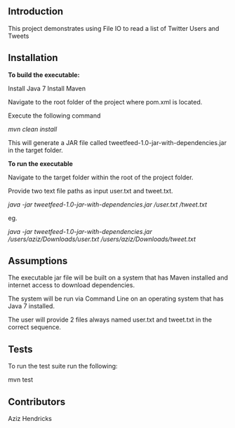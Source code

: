 ## Introduction

This project demonstrates using File IO to read a list of Twitter Users and Tweets

## Installation

**To build the executable:**

Install Java 7
Install Maven

Navigate to the root folder of the project where pom.xml is located.

Execute the following command

_mvn clean install_

This will generate a JAR file called tweetfeed-1.0-jar-with-dependencies.jar in the target folder.

**To run the executable**

Navigate to the target folder within the root of the project folder.

Provide two text file paths as input user.txt and tweet.txt. 

_java -jar tweetfeed-1.0-jar-with-dependencies.jar <PATH>/user.txt <PATH>/tweet.txt_

eg. 

_java -jar tweetfeed-1.0-jar-with-dependencies.jar /users/aziz/Downloads/user.txt /users/aziz/Downloads/tweet.txt_

## Assumptions

The executable jar file will be built on a system that has Maven installed and internet access to download dependencies.

The system will be run via Command Line on an operating system that has Java 7 installed.

The user will provide 2 files always named user.txt and tweet.txt in the correct sequence.


## Tests

To run the test suite run the following:

mvn test

## Contributors

Aziz Hendricks
